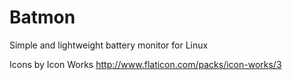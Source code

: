 # Batmon
Simple and lightweight battery monitor for Linux 

Icons by Icon Works
http://www.flaticon.com/packs/icon-works/3